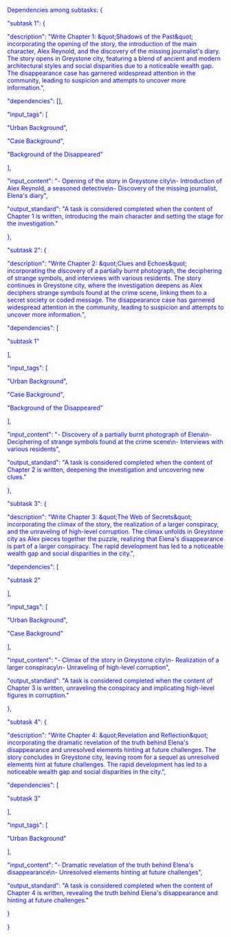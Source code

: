 
<span style='color: blue;'>Dependencies among subtasks: {</span>

<span style='color: blue;'>    &quot;subtask 1&quot;: {</span>

<span style='color: blue;'>        &quot;description&quot;: &quot;Write Chapter 1: \&quot;Shadows of the Past\&quot; incorporating the opening of the story, the introduction of the main character, Alex Reynold, and the discovery of the missing journalist&#x27;s diary. The story opens in Greystone city, featuring a blend of ancient and modern architectural styles and social disparities due to a noticeable wealth gap. The disappearance case has garnered widespread attention in the community, leading to suspicion and attempts to uncover more information.&quot;,</span>

<span style='color: blue;'>        &quot;dependencies&quot;: [],</span>

<span style='color: blue;'>        &quot;input_tags&quot;: [</span>

<span style='color: blue;'>            &quot;Urban Background&quot;,</span>

<span style='color: blue;'>            &quot;Case Background&quot;,</span>

<span style='color: blue;'>            &quot;Background of the Disappeared&quot;</span>

<span style='color: blue;'>        ],</span>

<span style='color: blue;'>        &quot;input_content&quot;: &quot;- Opening of the story in Greystone city\n- Introduction of Alex Reynold, a seasoned detective\n- Discovery of the missing journalist, Elena&#x27;s diary&quot;,</span>

<span style='color: blue;'>        &quot;output_standard&quot;: &quot;A task is considered completed when the content of Chapter 1 is written, introducing the main character and setting the stage for the investigation.&quot;</span>

<span style='color: blue;'>    },</span>

<span style='color: blue;'>    &quot;subtask 2&quot;: {</span>

<span style='color: blue;'>        &quot;description&quot;: &quot;Write Chapter 2: \&quot;Clues and Echoes\&quot; incorporating the discovery of a partially burnt photograph, the deciphering of strange symbols, and interviews with various residents. The story continues in Greystone city, where the investigation deepens as Alex deciphers strange symbols found at the crime scene, linking them to a secret society or coded message. The disappearance case has garnered widespread attention in the community, leading to suspicion and attempts to uncover more information.&quot;,</span>

<span style='color: blue;'>        &quot;dependencies&quot;: [</span>

<span style='color: blue;'>            &quot;subtask 1&quot;</span>

<span style='color: blue;'>        ],</span>

<span style='color: blue;'>        &quot;input_tags&quot;: [</span>

<span style='color: blue;'>            &quot;Urban Background&quot;,</span>

<span style='color: blue;'>            &quot;Case Background&quot;,</span>

<span style='color: blue;'>            &quot;Background of the Disappeared&quot;</span>

<span style='color: blue;'>        ],</span>

<span style='color: blue;'>        &quot;input_content&quot;: &quot;- Discovery of a partially burnt photograph of Elena\n- Deciphering of strange symbols found at the crime scene\n- Interviews with various residents&quot;,</span>

<span style='color: blue;'>        &quot;output_standard&quot;: &quot;A task is considered completed when the content of Chapter 2 is written, deepening the investigation and uncovering new clues.&quot;</span>

<span style='color: blue;'>    },</span>

<span style='color: blue;'>    &quot;subtask 3&quot;: {</span>

<span style='color: blue;'>        &quot;description&quot;: &quot;Write Chapter 3: \&quot;The Web of Secrets\&quot; incorporating the climax of the story, the realization of a larger conspiracy, and the unraveling of high-level corruption. The climax unfolds in Greystone city as Alex pieces together the puzzle, realizing that Elena&#x27;s disappearance is part of a larger conspiracy. The rapid development has led to a noticeable wealth gap and social disparities in the city.&quot;,</span>

<span style='color: blue;'>        &quot;dependencies&quot;: [</span>

<span style='color: blue;'>            &quot;subtask 2&quot;</span>

<span style='color: blue;'>        ],</span>

<span style='color: blue;'>        &quot;input_tags&quot;: [</span>

<span style='color: blue;'>            &quot;Urban Background&quot;,</span>

<span style='color: blue;'>            &quot;Case Background&quot;</span>

<span style='color: blue;'>        ],</span>

<span style='color: blue;'>        &quot;input_content&quot;: &quot;- Climax of the story in Greystone city\n- Realization of a larger conspiracy\n- Unraveling of high-level corruption&quot;,</span>

<span style='color: blue;'>        &quot;output_standard&quot;: &quot;A task is considered completed when the content of Chapter 3 is written, unraveling the conspiracy and implicating high-level figures in corruption.&quot;</span>

<span style='color: blue;'>    },</span>

<span style='color: blue;'>    &quot;subtask 4&quot;: {</span>

<span style='color: blue;'>        &quot;description&quot;: &quot;Write Chapter 4: \&quot;Revelation and Reflection\&quot; incorporating the dramatic revelation of the truth behind Elena&#x27;s disappearance and unresolved elements hinting at future challenges. The story concludes in Greystone city, leaving room for a sequel as unresolved elements hint at future challenges. The rapid development has led to a noticeable wealth gap and social disparities in the city.&quot;,</span>

<span style='color: blue;'>        &quot;dependencies&quot;: [</span>

<span style='color: blue;'>            &quot;subtask 3&quot;</span>

<span style='color: blue;'>        ],</span>

<span style='color: blue;'>        &quot;input_tags&quot;: [</span>

<span style='color: blue;'>            &quot;Urban Background&quot;</span>

<span style='color: blue;'>        ],</span>

<span style='color: blue;'>        &quot;input_content&quot;: &quot;- Dramatic revelation of the truth behind Elena&#x27;s disappearance\n- Unresolved elements hinting at future challenges&quot;,</span>

<span style='color: blue;'>        &quot;output_standard&quot;: &quot;A task is considered completed when the content of Chapter 4 is written, revealing the truth behind Elena&#x27;s disappearance and hinting at future challenges.&quot;</span>

<span style='color: blue;'>    }</span>

<span style='color: blue;'>}</span>
